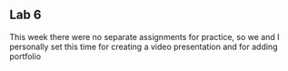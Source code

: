 ## Lab 6
This week there were no separate assignments for practice, so we and I personally set this time for creating a video presentation and for adding portfolio